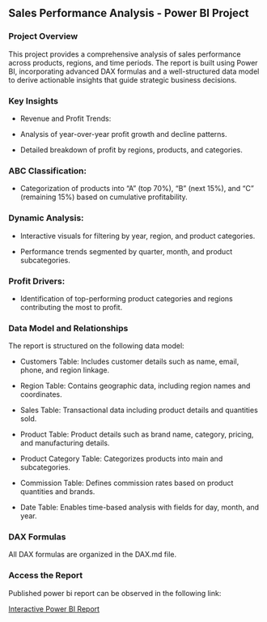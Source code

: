 ## Sales Performance Analysis - Power BI Project

### Project Overview

This project provides a comprehensive analysis of sales performance across products, regions, and time periods. The report is built using Power BI, incorporating advanced DAX formulas and a well-structured data model to derive actionable insights that guide strategic business decisions.

### Key Insights

- Revenue and Profit Trends:

- Analysis of year-over-year profit growth and decline patterns.

- Detailed breakdown of profit by regions, products, and categories.

### ABC Classification:

- Categorization of products into “A” (top 70%), “B” (next 15%), and “C” (remaining 15%) based on cumulative profitability.

### Dynamic Analysis:

- Interactive visuals for filtering by year, region, and product categories.

- Performance trends segmented by quarter, month, and product subcategories.

### Profit Drivers:

- Identification of top-performing product categories and regions contributing the most to profit.

### Data Model and Relationships

The report is structured on the following data model:

- Customers Table: Includes customer details such as name, email, phone, and region linkage.

- Region Table: Contains geographic data, including region names and coordinates.

- Sales Table: Transactional data including product details and quantities sold.

- Product Table: Product details such as brand name, category, pricing, and manufacturing details.

- Product Category Table: Categorizes products into main and subcategories.

- Commission Table: Defines commission rates based on product quantities and brands.

- Date Table: Enables time-based analysis with fields for day, month, and year.

### DAX Formulas
All DAX formulas are organized in the DAX.md file.

### Access the Report
Published power bi report can be observed in the following link:

[Interactive Power BI Report](https://app.powerbi.com/view?r=eyJrIjoiMTNiZGQ5N2YtOGNlNi00NjEzLWFiY2MtOGI0ZTRlNzAwY2FkIiwidCI6ImU1NDliOTk0LTg3ZDktNGVmOC1hMGQ2LWE1NmU4MGFiNjdhYiIsImMiOjEwfQ%3D%3D)

